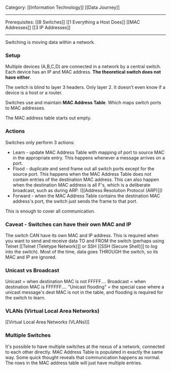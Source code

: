 Category: [[Information Technology]] [[Data Journey]]
___
Prerequisites: [[8 Switches]] [[1 Everything a Host Does]] [[MAC Addresses]] [[3 IP Addresses]]
___
Switching is moving data within a network. 

### Setup
Multiple devices (A,B,C,D) are connected in a network by a central switch. Each device has an IP and MAC address. **The theoretical switch does not have either**.

The switch is blind to layer 3 headers. Only layer 2. It doesn't even know if a device is a host or a router. 

Switches use and maintain **MAC Address Table**. Which maps switch ports to MAC addresses.

The MAC address table starts out empty. 

### Actions
Switches only perform 3 actions:
- Learn - update MAC Address Table with mapping of port to source MAC in the appropriate entry. This happens whenever a message arrives on a port. 
- Flood - duplicate and send frame out all switch ports except for the source port. This happens when the MAC Address Table does not contain entries of the destination MAC address. This can also happen when the destination MAC address is all F's, which is a deliberate broadcast, such as during ARP. ([[Address Resolution Protocol (ARP)]])
- Forward - when the MAC Address Table contains the destination MAC address's port, the switch just sends the frame to that port. 

This is enough to cover all communication. 

### Caveat - Switches can have their own MAC and IP
The switch CAN have its own MAC and IP address. This is required when you want to send and receive data TO and FROM the switch (perhaps using Telnet [[Telnet (Teletype Network)]] or SSH [[SSH (Secure Shell)]] to log into the switch). Most of the time, data goes THROUGH the switch, so its MAC and IP are ignored. 

### Unicast vs Broadcast
Unicast = when destination MAC is not FFFFF....
Broadcast = when destination MAC is FFFFFF....
"Unicast flooding" = the special case where a unicast message's dest MAC is not in the table, and flooding is required for the switch to learn. 

### VLANs (Virtual Local Area Networks)
[[Virtual Local Area Networks (VLANs)]]

### Multiple Switches
It's possible to have multiple switches at the nexus of a network, connected to each other directly. 
MAC Address Table is populated in exactly the same way. Some quick thought reveals that communication happens as normal. The rows in the MAC address table will just have multiple entries.

